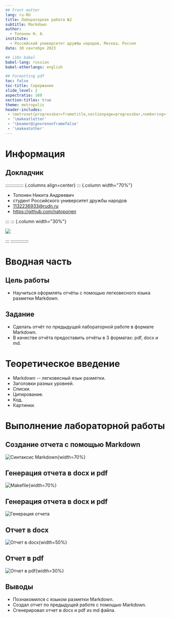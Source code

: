 ```yaml
---
## Front matter
lang: ru-RU
title: Лабораторная работа №2
subtitle: Markdown
author:
  - Топонен Н. А.
institute:
  - Российский университет дружбы народов, Москва, Россия
date: 30 сентября 2023

## i18n babel
babel-lang: russian
babel-otherlangs: english

## Formatting pdf
toc: false
toc-title: Содержание
slide_level: 2
aspectratio: 169
section-titles: true
theme: metropolis
header-includes:
 - \metroset{progressbar=frametitle,sectionpage=progressbar,numbering=fraction}
 - '\makeatletter'
 - '\beamer@ignorenonframefalse'
 - '\makeatother'
---
```


# Информация

## Докладчик

:::::::::::::: {.columns align=center}
::: {.column width="70%"}

  * Топонен Никита Андреевич
  * студент Российского университет дружбы народов
  * [1132236933@rudn.ru](mailto:1132236933@rudn.ru)
  * <https://github.com/natoponen>

:::
::: {.column width="30%"}

![](./image/unknown.jpg)

:::
::::::::::::::

# Вводная часть

## Цель работы

- Научиться оформлять отчёты с помощью легковесного языка разметки Markdown.

## Задание

- Сделать отчёт по предыдущей лабораторной работе в формате Markdown.
- В качестве отчёта предоставить отчёты в 3 форматах: pdf, docx и md.

# Теоретическое введение

- Markdown -- легковесный язык разметки.
- Заголовки разных уровней.
- Списки.
- Цитирование.
- Код.
- Картинки.

# Выполнение лабораторной работы

## Создание отчета с помощью Markdown

![Синтаксис Markdown](image/1.png){width=70%}

## Генерация отчета в docx и pdf

![Makefile](image/2.png){width=70%}

## Генерация отчета в docx и pdf

![Генерация отчета](image/3.png)

## Отчет в docx

![Отчет в docx](image/4.png){width=50%}

## Отчет в pdf

![Отчет в pdf](image/5.png){width=30%}

## Выводы

- Познакомился с языком разметки Markdown.
- Создал отчет по предыдущей работе с помощью Markdown.
- Сгенерировал отчет в docx и pdf из md файла.